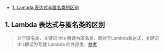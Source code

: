 <!-- TOC -->

- [1. Lambda 表达式与匿名类的区别](#1-lambda-表达式与匿名类的区别)

<!-- /TOC -->
## 1. Lambda 表达式与匿名类的区别
> 对于匿名类，关键词 this 解读为匿名类，而对于Lambda表达式，关键词 this解读为写就 Lambda 的外部类。[参考](http://blog.oneapm.com/apm-tech/226.html)